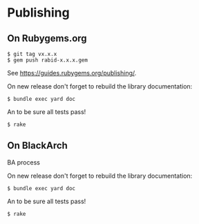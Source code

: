 # Publishing

## On Rubygems.org

```
$ git tag vx.x.x
$ gem push rabid-x.x.x.gem
```

See https://guides.rubygems.org/publishing/.

On new release don't forget to rebuild the library documentation:

```
$ bundle exec yard doc
```

An to be sure all tests pass!

```
$ rake
```

## On BlackArch

BA process

On new release don't forget to rebuild the library documentation:

```
$ bundle exec yard doc
```

An to be sure all tests pass!

```
$ rake
```